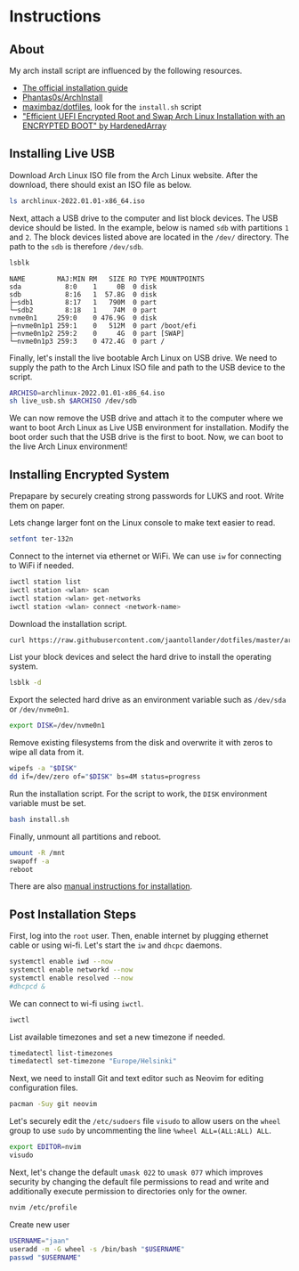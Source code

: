# Instructions
## About
My arch install script are influenced by the following resources.

- [The official installation guide](https://wiki.archlinux.org/title/installation_guide)
- [Phantas0s/ArchInstall](https://github.com/Phantas0s/ArchInstall)
- [maximbaz/dotfiles](https://github.com/maximbaz/dotfiles), look for the `install.sh` script
- ["Efficient UEFI Encrypted Root and Swap Arch Linux Installation with an ENCRYPTED BOOT" by HardenedArray](https://gist.github.com/HardenedArray/ee3041c04165926fca02deca675effe1)


## Installing Live USB
Download Arch Linux ISO file from the Arch Linux website. After the download, there should exist an ISO file as below. 

```bash
ls archlinux-2022.01.01-x86_64.iso
```

Next, attach a USB drive to the computer and list block devices. The USB device should be listed. In the example, below is named `sdb` with partitions `1` and `2`. The block devices listed above are located in the `/dev/` directory. The path to the `sdb` is therefore `/dev/sdb`.

```bash
lsblk
```

```
NAME        MAJ:MIN RM   SIZE RO TYPE MOUNTPOINTS
sda           8:0    1     0B  0 disk
sdb           8:16   1  57.8G  0 disk
├─sdb1        8:17   1   790M  0 part
└─sdb2        8:18   1    74M  0 part
nvme0n1     259:0    0 476.9G  0 disk
├─nvme0n1p1 259:1    0   512M  0 part /boot/efi
├─nvme0n1p2 259:2    0     4G  0 part [SWAP]
└─nvme0n1p3 259:3    0 472.4G  0 part /
```

Finally, let's install the live bootable Arch Linux on USB drive. We need to supply the path to the Arch Linux ISO file and path to the USB device to the script.

```bash
ARCHISO=archlinux-2022.01.01-x86_64.iso
sh live_usb.sh $ARCHISO /dev/sdb
```

We can now remove the USB drive and attach it to the computer where we want to boot Arch Linux as Live USB environment for installation. Modify the boot order such that the USB drive is the first to boot. Now, we can boot to the live Arch Linux environment!


## Installing Encrypted System
Prepapare by securely creating strong passwords for LUKS and root. Write them on paper.

Lets change larger font on the Linux console to make text easier to read.

```bash
setfont ter-132n
```

Connect to the internet via ethernet or WiFi. We can use `iw` for connecting to WiFi if needed.

```bash
iwctl station list
iwctl station <wlan> scan
iwctl station <wlan> get-networks
iwctl station <wlan> connect <network-name>
```

Download the installation script.

```bash
curl https://raw.githubusercontent.com/jaantollander/dotfiles/master/arch/encrypted/install.sh > install.sh
```

List your block devices and select the hard drive to install the operating system.

```bash
lsblk -d
```

Export the selected hard drive as an environment variable such as `/dev/sda` or `/dev/nvme0n1`.

```bash
export DISK=/dev/nvme0n1
```

Remove existing filesystems from the disk and overwrite it with zeros to wipe all data from it.

```bash
wipefs -a "$DISK"
dd if=/dev/zero of="$DISK" bs=4M status=progress
```

Run the installation script. For the script to work, the `DISK` environment variable must be set.

```bash
bash install.sh
```

Finally, unmount all partitions and reboot.

```bash
umount -R /mnt
swapoff -a
reboot
```

There are also [manual instructions for installation](./encrypted/manual_install.sh).


## Post Installation Steps
First, log into the `root` user. Then, enable internet by plugging ethernet cable or using wi-fi. Let's start the `iw` and `dhcpc` daemons.

```bash
systemctl enable iwd --now
systemctl enable networkd --now
systemctl enable resolved --now
#dhcpcd &
```

We can connect to wi-fi using `iwctl`.

```bash
iwctl
```

List available timezones and set a new timezone if needed.

```bash
timedatectl list-timezones
timedatectl set-timezone "Europe/Helsinki"
```

Next, we need to install Git and text editor such as Neovim for editing configuration files.

```bash
pacman -Suy git neovim
```

Let's securely edit the `/etc/sudoers` file `visudo` to allow users on the `wheel` group to use `sudo` by uncommenting the line `%wheel ALL=(ALL:ALL) ALL`.

```bash
export EDITOR=nvim
visudo
```

Next, let's change the default `umask 022` to `umask 077` which improves security by changing the default file permissions to read and write and additionally execute permission to directories only for the owner. 

```bash
nvim /etc/profile
```

Create new user

```bash
USERNAME="jaan"
useradd -m -G wheel -s /bin/bash "$USERNAME"
passwd "$USERNAME"
```
